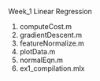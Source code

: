 Week_1 Linear Regression
1. computeCost.m
2. gradientDescent.m
3. featureNormalize.m
4. plotData.m
5. normalEqn.m
6. ex1_compilation.mlx
